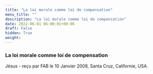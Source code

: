 ```yaml
---
title: "La loi morale comme loi de compensation"
menu_title: ""
description: "La loi morale comme loi de compensation"
date: 2022-06-01 06:00:01+00:06
draft: False
hidden: True
weight:
---
```

### La loi morale comme loi de compensation

Jésus - reçu par FAB le 10 Janvier 2008, Santa Cruz, Californie, USA.



